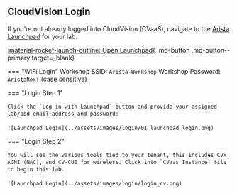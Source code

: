 ## CloudVision Login

If you're not already logged into CloudVision (CVaaS), navigate to the [Arista Launchpad](https://launchpad.wifi.arista.com/) for your lab.

[:material-rocket-launch-outline: Open Launchpad](https://launchpad.wifi.arista.com/){ .md-button .md-button--primary target=_blank}

=== "WiFi Login"
    Workshop SSID: `Arista-Workshop`
    Workshop Password: `AristaRox!` (case sensitive)

=== "Login Step 1"

    Click the `Log in with Launchpad` button and provide your assigned lab/pod email address and password:

    ![Launchpad Login](../assets/images/login/01_launchpad_login.png)

=== "Login Step 2"

    You will see the various tools tied to your tenant, this includes CVP, AGNI (NAC), and CV-CUE for wireless. Click into `CVaas Instance` tile to begin this lab.

    ![Launchpad Login](../assets/images/login/login_cv.png)
